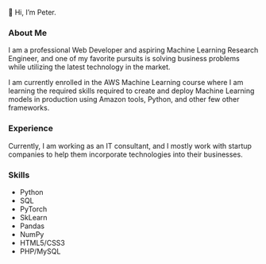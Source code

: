 👋 Hi, I’m Peter.

### About Me
I am a professional Web Developer and aspiring Machine Learning Research Engineer, and one of my favorite pursuits is solving business problems while utilizing the latest technology in the market.

I am currently enrolled in the AWS Machine Learning course where I am learning the required skills
required to create and deploy Machine Learning models in production using Amazon tools, Python, and other few other frameworks.

### Experience
Currently, I am working as an IT consultant, and I  mostly work with startup companies to help them incorporate technologies into their businesses.


### Skills

- Python
- SQL
- PyTorch
- SkLearn
- Pandas
- NumPy
- HTML5/CSS3
- PHP/MySQL

<!---
iampeterndumba/iampeterndumba is a ✨ special ✨ repository because its `README.md` (this file) appears on your GitHub profile.
You can click the Preview link to take a look at your changes.
--->
